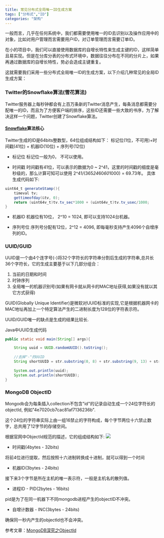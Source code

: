 ```yaml
---
title: 常见分布式全局唯一ID生成方案
tags: ["分布式","ID"]
categories: "架构"
---
```

一般而言，几乎在任何系统中，我们都需要使用唯一的ID去识别以及操作应用中的对象，比如对用户管理而言需要用户ID，对订单管理而言需要订单ID。

在小的项目中，我们可以直接使用数据库的自增长特性来生成主键的ID，这样简单且易实现。但是在分库分表的分布式环境中，数据往往分布在不同的分片上，如果再通过数据库的自增长特性，势必会造成主键重复。

这就需要我们采用一些分布式全局唯一ID的生成方案，以下介绍几种常见的全局ID生成方案：

### Twitter的Snowflake算法(雪花算法)
Twitter服务器上每秒钟都会有上百万条新的Twitter消息产生，每条消息都需要分配唯一的ID，而且为了方便客户端的排序，这些ID还需要一些大致的书序，为了解决这样一个问题，Twitter创建了Snowflake算法。

#### [Snowflake](https://github.com/twitter/snowflake/tree/snowflake-2010)算法核心 
Twitter生成的ID是64bits整数型，64位组成结构如下：
标记位(1位，不可用)+时间戳(41位) + 机器ID(10位) + 序列号(12位)

* 标记位
标记位一般为0， 不可以使用。

* 时间戳
时间戳有41位，可以表示的数据为0 ~ 2^41，这里的时间戳的细度是毫秒级的，那么计算可知可以使用 2^41/(365*24*60*60*1000) = 69.73年。 
具体生成代码如下:
```Java
uint64_t generateStamp(){
	timeval tv;
	gettimeofday(&tv, 0);
	return (uint64v_t)tv.tv_sec*1000 + (uint64v_t)tv.tv_usec/1000;
}
```


* 机器ID
机器位有10位， 2^10 = 1024, 即可以支持1024台机器。

* 序列号位
序列号分配有12位，2^12 = 4096, 即每毫秒支持产生4096个自增序列的ID。

### UUID/GUID 
UUID是一个由4个连字号(-)将32个字符长的字符串分割后生成的字符串,总共长36个字符长，它的生成主要基于以下几部分组合：
1. 当前的日期和时间
2. 时钟序列
3. 全局唯一的机器识别号(如果有网卡就从网卡的MAC地址获得,如果没有就以其它方式获得)

GUID(Globally Unique Identifier)是微软对UUID标准的实现,它是根据机器网卡的MAC地址再加上一个特定算法产生的二进制长度为128位的字符表示符。

UUID/GUID唯一的缺点是生成的结果比较长.

Java中UUID生成代码
```Java
public static void main(String[] args){

	String uuid = UUID.randomUUID().toString();
	
	//去掉"-"的UUID
	String shortUUID = str.substring(0, 8) + str.substring(9, 13) + str.substring(14, 18) + str.substring(19, 23) + str.substring(24); 
	
	System.out.println(uuid);
	System.out.println(shortUUID);
}
```

### MongoDB ObjectID
Mongodb会为每条插入collection不包含"id"的记录自动生成一个24位字符长的objectId, 例如"4e7020cb7cac81af7136236b".

这个24位的字符串实际上由一组16禁止的字符构成，每个字节两位十六禁止数字，总共用了12字节的存储空间。

根据官网中ObjectId规范的描述，它的组成结构如下:
![](http://pic002.cnblogs.com/images/2011/83478/2011091823160647.png)
*  时间戳(4bytes - 32bits)

将前4位进行提取，然后按照十六进制转换成十进制，就可以得到一个时间

*  机器ID(3bytes - 24bits)

接下来3个字节是所在主机的唯一表示符，一般是主机名的散列值。

*  进程ID - PID(2bytes - 16bits)

pid是为了在同一机器下不同mongodb进程产生的objectID不冲突。

*  自增计数器 - INC(3bytes - 24bits)

确保同一秒内产生的objectId也不会冲突。

参考文章：[MongoDB深究之ObjectId](http://www.cnblogs.com/xjk15082/archive/2011/09/18/2180792.html) 

